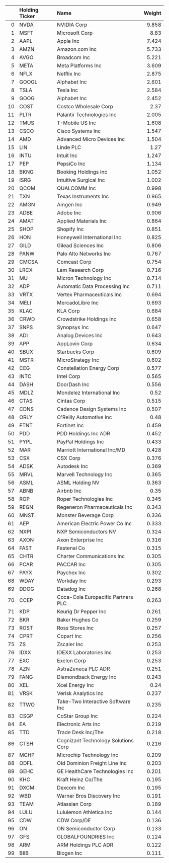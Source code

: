 |    | Holding Ticker   | Name                                |   Weight |
|---:|:-----------------|:------------------------------------|---------:|
|  0 | NVDA             | NVIDIA Corp                         |    9.858 |
|  1 | MSFT             | Microsoft Corp                      |    8.83  |
|  2 | AAPL             | Apple Inc                           |    7.424 |
|  3 | AMZN             | Amazon.com Inc                      |    5.733 |
|  4 | AVGO             | Broadcom Inc                        |    5.221 |
|  5 | META             | Meta Platforms Inc                  |    3.609 |
|  6 | NFLX             | Netflix Inc                         |    2.875 |
|  7 | GOOGL            | Alphabet Inc                        |    2.601 |
|  8 | TSLA             | Tesla Inc                           |    2.584 |
|  9 | GOOG             | Alphabet Inc                        |    2.452 |
| 10 | COST             | Costco Wholesale Corp               |    2.37  |
| 11 | PLTR             | Palantir Technologies Inc           |    2.005 |
| 12 | TMUS             | T-Mobile US Inc                     |    1.608 |
| 13 | CSCO             | Cisco Systems Inc                   |    1.547 |
| 14 | AMD              | Advanced Micro Devices Inc          |    1.504 |
| 15 | LIN              | Linde PLC                           |    1.27  |
| 16 | INTU             | Intuit Inc                          |    1.247 |
| 17 | PEP              | PepsiCo Inc                         |    1.134 |
| 18 | BKNG             | Booking Holdings Inc                |    1.052 |
| 19 | ISRG             | Intuitive Surgical Inc              |    1.002 |
| 20 | QCOM             | QUALCOMM Inc                        |    0.998 |
| 21 | TXN              | Texas Instruments Inc               |    0.965 |
| 22 | AMGN             | Amgen Inc                           |    0.949 |
| 23 | ADBE             | Adobe Inc                           |    0.906 |
| 24 | AMAT             | Applied Materials Inc               |    0.864 |
| 25 | SHOP             | Shopify Inc                         |    0.851 |
| 26 | HON              | Honeywell International Inc         |    0.825 |
| 27 | GILD             | Gilead Sciences Inc                 |    0.806 |
| 28 | PANW             | Palo Alto Networks Inc              |    0.767 |
| 29 | CMCSA            | Comcast Corp                        |    0.754 |
| 30 | LRCX             | Lam Research Corp                   |    0.716 |
| 31 | MU               | Micron Technology Inc               |    0.714 |
| 32 | ADP              | Automatic Data Processing Inc       |    0.711 |
| 33 | VRTX             | Vertex Pharmaceuticals Inc          |    0.694 |
| 34 | MELI             | MercadoLibre Inc                    |    0.693 |
| 35 | KLAC             | KLA Corp                            |    0.684 |
| 36 | CRWD             | Crowdstrike Holdings Inc            |    0.658 |
| 37 | SNPS             | Synopsys Inc                        |    0.647 |
| 38 | ADI              | Analog Devices Inc                  |    0.643 |
| 39 | APP              | AppLovin Corp                       |    0.634 |
| 40 | SBUX             | Starbucks Corp                      |    0.609 |
| 41 | MSTR             | MicroStrategy Inc                   |    0.602 |
| 42 | CEG              | Constellation Energy Corp           |    0.577 |
| 43 | INTC             | Intel Corp                          |    0.565 |
| 44 | DASH             | DoorDash Inc                        |    0.556 |
| 45 | MDLZ             | Mondelez International Inc          |    0.52  |
| 46 | CTAS             | Cintas Corp                         |    0.515 |
| 47 | CDNS             | Cadence Design Systems Inc          |    0.507 |
| 48 | ORLY             | O'Reilly Automotive Inc             |    0.48  |
| 49 | FTNT             | Fortinet Inc                        |    0.459 |
| 50 | PDD              | PDD Holdings Inc ADR                |    0.452 |
| 51 | PYPL             | PayPal Holdings Inc                 |    0.433 |
| 52 | MAR              | Marriott International Inc/MD       |    0.428 |
| 53 | CSX              | CSX Corp                            |    0.376 |
| 54 | ADSK             | Autodesk Inc                        |    0.369 |
| 55 | MRVL             | Marvell Technology Inc              |    0.365 |
| 56 | ASML             | ASML Holding NV                     |    0.363 |
| 57 | ABNB             | Airbnb Inc                          |    0.35  |
| 58 | ROP              | Roper Technologies Inc              |    0.345 |
| 59 | REGN             | Regeneron Pharmaceuticals Inc       |    0.343 |
| 60 | MNST             | Monster Beverage Corp               |    0.336 |
| 61 | AEP              | American Electric Power Co Inc      |    0.333 |
| 62 | NXPI             | NXP Semiconductors NV               |    0.324 |
| 63 | AXON             | Axon Enterprise Inc                 |    0.316 |
| 64 | FAST             | Fastenal Co                         |    0.315 |
| 65 | CHTR             | Charter Communications Inc          |    0.305 |
| 66 | PCAR             | PACCAR Inc                          |    0.305 |
| 67 | PAYX             | Paychex Inc                         |    0.302 |
| 68 | WDAY             | Workday Inc                         |    0.293 |
| 69 | DDOG             | Datadog Inc                         |    0.268 |
| 70 | CCEP             | Coca-Cola Europacific Partners PLC  |    0.263 |
| 71 | KDP              | Keurig Dr Pepper Inc                |    0.261 |
| 72 | BKR              | Baker Hughes Co                     |    0.259 |
| 73 | ROST             | Ross Stores Inc                     |    0.257 |
| 74 | CPRT             | Copart Inc                          |    0.256 |
| 75 | ZS               | Zscaler Inc                         |    0.253 |
| 76 | IDXX             | IDEXX Laboratories Inc              |    0.253 |
| 77 | EXC              | Exelon Corp                         |    0.253 |
| 78 | AZN              | AstraZeneca PLC ADR                 |    0.251 |
| 79 | FANG             | Diamondback Energy Inc              |    0.243 |
| 80 | XEL              | Xcel Energy Inc                     |    0.24  |
| 81 | VRSK             | Verisk Analytics Inc                |    0.237 |
| 82 | TTWO             | Take-Two Interactive Software Inc   |    0.235 |
| 83 | CSGP             | CoStar Group Inc                    |    0.224 |
| 84 | EA               | Electronic Arts Inc                 |    0.219 |
| 85 | TTD              | Trade Desk Inc/The                  |    0.218 |
| 86 | CTSH             | Cognizant Technology Solutions Corp |    0.216 |
| 87 | MCHP             | Microchip Technology Inc            |    0.209 |
| 88 | ODFL             | Old Dominion Freight Line Inc       |    0.203 |
| 89 | GEHC             | GE HealthCare Technologies Inc      |    0.201 |
| 90 | KHC              | Kraft Heinz Co/The                  |    0.195 |
| 91 | DXCM             | Dexcom Inc                          |    0.195 |
| 92 | WBD              | Warner Bros Discovery Inc           |    0.191 |
| 93 | TEAM             | Atlassian Corp                      |    0.189 |
| 94 | LULU             | Lululemon Athletica Inc             |    0.144 |
| 95 | CDW              | CDW Corp/DE                         |    0.136 |
| 96 | ON               | ON Semiconductor Corp               |    0.133 |
| 97 | GFS              | GLOBALFOUNDRIES Inc                 |    0.124 |
| 98 | ARM              | ARM Holdings PLC ADR                |    0.122 |
| 99 | BIIB             | Biogen Inc                          |    0.111 |